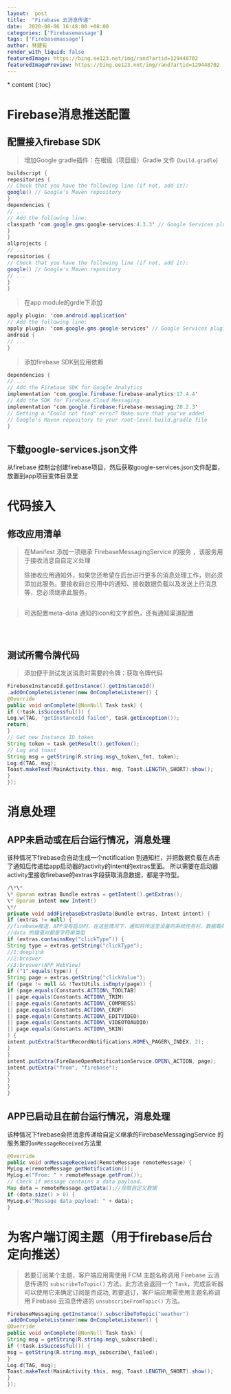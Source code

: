 ```yaml
---
layout:  post
title:  "Firebase 云消息传递"
date:  2020-08-06 16:48:00 +08:00
categories: ['Firebasemassage']
tags: ['Firebasemassage']
author: 林建有
render_with_liquid: false
featuredImage: https://bing.ee123.net/img/rand?artid=129448702
featuredImagePreview: https://bing.ee123.net/img/rand?artid=129448702
---
```


\* content
{:toc}
# Firebase消息推送配置
## 配置接入firebase SDK
> 增加Google gradle插件：在根级（项目级）Gradle 文件 (`build.gradle`)
```java
buildscript {
repositories {
// Check that you have the following line (if not, add it):
google() // Google's Maven repository
}
dependencies {
// ...
// Add the following line:
classpath 'com.google.gms:google-services:4.3.3' // Google Services plugin
}
}
allprojects {
// ...
repositories {
// Check that you have the following line (if not, add it):
google() // Google's Maven repository
// ...
}
}
```
> 在app module的grdle下添加
```java
apply plugin: 'com.android.application'
// Add the following line:
apply plugin: 'com.google.gms.google-services' // Google Services plugin
android {
// ...
}
```
>添加firebase SDK到应用依赖
```java
dependencies {
// ...
// Add the Firebase SDK for Google Analytics
implementation 'com.google.firebase:firebase-analytics:17.4.4'
// Add the SDK for Firebase Cloud Messaging
implementation 'com.google.firebase:firebase-messaging:20.2.3'
// Getting a "Could not find" error? Make sure that you've added
// Google's Maven repository to your root-level build.gradle file
}
```
## 下载google-services.json文件
从firebase 控制台创建firebase项目，然后获取google-services.json文件配置，放置到app项目变体目录里
# 代码接入
## 修改应用清单
> 在Manifest 添加一项继承 FirebaseMessagingService 的服务 ，该服务用于接收消息自自定义处理
>
> 除接收应用通知外，如果您还希望在后台进行更多的消息处理工作，则必须添加此服务。要接收前台应用中的通知、接收数据负载以及发送上行消息等，您必须继承此服务。
```xml


```
> 可选配置meta-data 通知的icon和文字颜色，还有通知渠道配置
```xml




```
## 测试所需令牌代码
> 添加便于测试发送消息时需要的令牌：获取令牌代码
```java
FirebaseInstanceId.getInstance().getInstanceId()
.addOnCompleteListener(new OnCompleteListener() {
@Override
public void onComplete(@NonNull Task task) {
if (!task.isSuccessful()) {
Log.w(TAG, "getInstanceId failed", task.getException());
return;
}
// Get new Instance ID token
String token = task.getResult().getToken();
// Log and toast
String msg = getString(R.string.msg\_token\_fmt, token);
Log.d(TAG, msg);
Toast.makeText(MainActivity.this, msg, Toast.LENGTH\_SHORT).show();
}
});
```
# 消息处理
## APP未启动或在后台运行情况，消息处理
该种情况下firebase会自动生成一个notification 到通知栏，并把数据负载在点击了通知后传递给app启动器的activity的intent的extras里面。
所以需要在启动器activity里接收firebase的extras字段获取消息数据，都是字符型。
```java
/\*\*
\* @param extras Bundle extras = getIntent().getExtras();
\* @param intent new Intent()
\*/
private void addFirebaseExtrasData(Bundle extras, Intent intent) {
if (extras != null) {
//firebase推送，APP没有启动时，在这些情况下，通知将传送至设备的系统任务栏，数据载荷则传送至启动器 Activity 的 intent 的 extras 属性。
//data 的键值对都是字符串类型
if (extras.containsKey("clickType")) {
String type = extras.getString("clickType");
//1:deeplink
//2:broswer
//3:broswer(APP WebView)
if ("1".equals(type)) {
String page = extras.getString("clickValue");
if (page != null && !TextUtils.isEmpty(page)) {
if (page.equals(Constants.ACTION\_TOOLTAB)
|| page.equals(Constants.ACTION\_TRIM)
|| page.equals(Constants.ACTION\_COMPRESS)
|| page.equals(Constants.ACTION\_CROP)
|| page.equals(Constants.ACTION\_EDITVIDEO)
|| page.equals(Constants.ACTION\_VIDEOTOAUDIO)
|| page.equals(Constants.ACTION\_SKIN)
) {
intent.putExtra(StartRecordNotifications.HOME\_PAGER\_INDEX, 2);
}
}
intent.putExtra(FireBaseOpenNotificationService.OPEN\_ACTION, page);
intent.putExtra("from", "firebase");
}
}
}
}
```
## APP已启动且在前台运行情况，消息处理
该种情况下firebase会把消息传递给自定义继承的FirebaseMessagingService 的服务里的`onMessageReceived`方法里
```java
@Override
public void onMessageReceived(RemoteMessage remoteMessage) {
MyLog.e(remoteMessage.getNotification());
MyLog.e("From: " + remoteMessage.getFrom());
// Check if message contains a data payload.
Map data = remoteMessage.getData();//获取自定义数据
if (data.size() > 0) {
MyLog.e("Message data payload: " + data);
}
```
# 为客户端订阅主题（用于firebase后台定向推送）
> 若要订阅某个主题，客户端应用需使用 FCM 主题名称调用 Firebase 云消息传递的 `subscribeToTopic()` 方法。此方法会返回一个 `Task`，完成监听器可以使用它来确定订阅是否成功, 若要退订，客户端应用需使用主题名称调用 Firebase 云消息传递的 `unsubscribeFromTopic()` 方法。
```java
FirebaseMessaging.getInstance().subscribeToTopic("weather")
.addOnCompleteListener(new OnCompleteListener() {
@Override
public void onComplete(@NonNull Task task) {
String msg = getString(R.string.msg\_subscribed);
if (!task.isSuccessful()) {
msg = getString(R.string.msg\_subscribe\_failed);
}
Log.d(TAG, msg);
Toast.makeText(MainActivity.this, msg, Toast.LENGTH\_SHORT).show();
}
});
```
